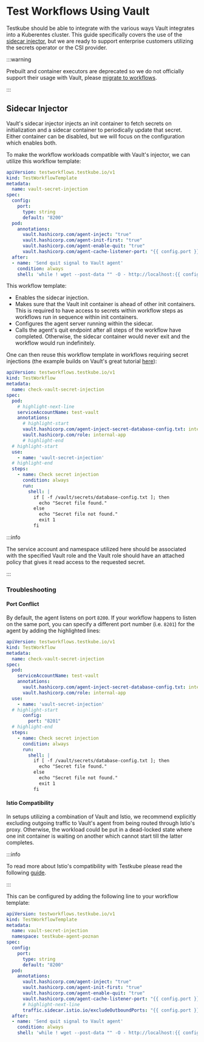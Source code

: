 # Test Workflows Using Vault

Testkube should be able to integrate with the various ways Vault integrates into
a Kuberentes cluster. This guide specifically covers the use of the [sidecar
injector](https://developer.hashicorp.com/vault/docs/platform/k8s/injector), but
we are ready to support enterprise customers utilizing the secrets operator or
the CSI provider.

:::warning

Prebuilt and container executors are deprecated so we do not officially support
their usage with Vault, please [migrate to
workflows](./test-workflow-migration).

:::

## Sidecar Injector

Vault's sidecar injector injects an init container to fetch secrets on
initialization and a sidecar container to periodically update that secret.
Either container can be disabled, but we will focus on the configuration which
enables both.


To make the workflow workloads compatible with Vault's injector, we can utilize
this workflow template:

```yaml
apiVersion: testworkflows.testkube.io/v1
kind: TestWorkflowTemplate
metadata:
  name: vault-secret-injection
spec:
  config:
    port:
      type: string
      default: "8200"
  pod:
    annotations:
      vault.hashicorp.com/agent-inject: "true"
      vault.hashicorp.com/agent-init-first: "true"
      vault.hashicorp.com/agent-enable-quit: "true"
      vault.hashicorp.com/agent-cache-listener-port: "{{ config.port }}"
  after:
  - name: 'Send quit signal to Vault agent'
    condition: always
    shell: 'while ! wget --post-data "" -O - http://localhost:{{ config.port }}/agent/v1/quit; do sleep 1; done'
```

This workflow template:

- Enables the sidecar injection.
- Makes sure that the Vault init container is ahead of other init containers. This is
  required to have access to secrets within workflow steps as workflows run in
sequence within init containers.
- Configures the agent server running within the sidecar.
- Calls the agent's quit endpoint after all steps of the workflow have
  completed. Otherwise, the sidecar container would never exit and the
workflow would run indefinitely.

One can then reuse this workflow template in workflows requiring secret
injections (the example builds on Vault's great tutorial
[here](https://developer.hashicorp.com/vault/tutorials/kubernetes/kubernetes-sidecar)):

```yaml
apiVersion: testworkflows.testkube.io/v1
kind: TestWorkflow
metadata:
  name: check-vault-secret-injection
spec:
  pod:
    # highlight-next-line
    serviceAccountName: test-vault
    annotations:
      # highlight-start
      vault.hashicorp.com/agent-inject-secret-database-config.txt: internal/data/database/config
      vault.hashicorp.com/role: internal-app
      # highlight-end
  # highlight-start
  use:
    - name: 'vault-secret-injection'
  # highlight-end
  steps:
    - name: Check secret injection
      condition: always
      run:
        shell: |
          if [ -f /vault/secrets/database-config.txt ]; then
            echo "Secret file found."
          else
            echo "Secret file not found."
            exit 1
          fi
```

:::info

The service account and namespace utilized here should be associated with the
specified Vault role and the Vault role should have an attached policy that
gives it read access to the requested secret.

:::

### Troubleshooting

#### Port Conflict

By default, the agent listens on port `8200`. If your workflow happens to listen
on the same port, you can specify a different port number (i.e. `8201`) for the
agent by adding the highlighted lines:

```yaml
apiVersion: testworkflows.testkube.io/v1
kind: TestWorkflow
metadata:
  name: check-vault-secret-injection
spec:
  pod:
    serviceAccountName: test-vault
    annotations:
      vault.hashicorp.com/agent-inject-secret-database-config.txt: internal/data/database/config
      vault.hashicorp.com/role: internal-app
  use:
    - name: 'vault-secret-injection'
  # highlight-start
      config:
        port: "8201"
  # highlight-end
  steps:
    - name: Check secret injection
      condition: always
      run:
        shell: |
          if [ -f /vault/secrets/database-config.txt ]; then
            echo "Secret file found."
          else
            echo "Secret file not found."
            exit 1
          fi
```

#### Istio Compatibility

In setups utilizing a combination of Vault and Istio, we recommend explicitly
excluding outgoing traffic to Vault's agent from being routed through Istio's
proxy. Otherwise, the workload could be put in a dead-locked state where one
init container is waiting on another which cannot start till the latter
completes.

:::info

To read more about Istio's compatibility with Testkube please read the following
[guide](./istio).

:::

This can be configured by adding the following line to your workflow template:

```yaml
apiVersion: testworkflows.testkube.io/v1
kind: TestWorkflowTemplate
metadata:
  name: vault-secret-injection
  namespace: testkube-agent-poznan
spec:
  config:
    port:
      type: string
      default: "8200"
  pod:
    annotations:
      vault.hashicorp.com/agent-inject: "true"
      vault.hashicorp.com/agent-init-first: "true"
      vault.hashicorp.com/agent-enable-quit: "true"
      vault.hashicorp.com/agent-cache-listener-port: "{{ config.port }}"
      # highlight-next-line
      traffic.sidecar.istio.io/excludeOutboundPorts: "{{ config.port }}"
  after:
  - name: 'Send quit signal to Vault agent'
    condition: always
    shell: 'while ! wget --post-data "" -O - http://localhost:{{ config.port }}/agent/v1/quit; do sleep 1; done'
```
